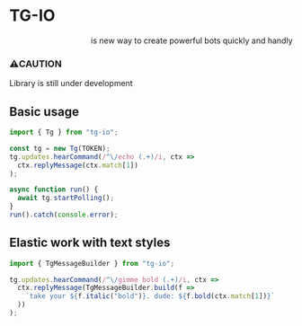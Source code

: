 # TG-IO
<p align="right">
  is new way to create powerful bots quickly and handly
</p>

### ⚠️CAUTION
Library is still under development

## Basic usage
```typescript
import { Tg } from "tg-io";

const tg = new Tg(TOKEN);
tg.updates.hearCommand(/^\/echo (.+)/i, ctx => 
  ctx.replyMessage(ctx.match[1])
);

async function run() {
  await tg.startPolling();
}
run().catch(console.error);
```

## Elastic work with text styles
```typescript
import { TgMessageBuilder } from "tg-io";

tg.updates.hearCommand(/^\/gimme bold (.+)/i, ctx =>
  ctx.replyMessage(TgMessageBuilder.build(f =>
    `take your ${f.italic("bold")}. dude: ${f.bold(ctx.match[1])}`
  ))
);
```
